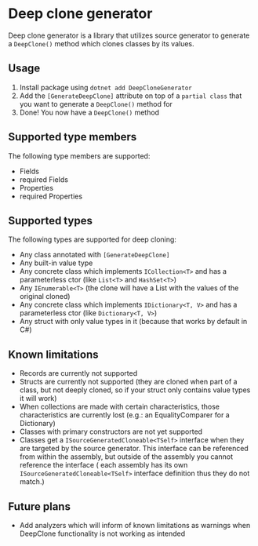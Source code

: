 # Deep clone generator

Deep clone generator is a library that utilizes source generator to generate a `DeepClone()` method which clones classes
by its values.

## Usage

1. Install package using `dotnet add DeepCloneGenerator`
2. Add the `[GenerateDeepClone]` attribute on top of a `partial class` that you want to generate a `DeepClone()` method
   for
3. Done! You now have a `DeepClone()` method

## Supported type members

The following type members are supported:

- Fields
- required Fields
- Properties
- required Properties

## Supported types

The following types are supported for deep cloning:

- Any class annotated with `[GenerateDeepClone]`
- Any built-in value type
- Any concrete class which implements `ICollection<T>` and has a parameterless ctor (like `List<T>` and `HashSet<T>`)
- Any `IEnumerable<T>` (the clone will have a List<T> with the values of the original cloned)
- Any concrete class which implements `IDictionary<T, V>` and has a parameterless ctor (like `Dictionary<T, V>`)
- Any struct with only value types in it (because that works by default in C#)

## Known limitations

- Records are currently not supported
- Structs are currently not supported (they are cloned when part of a class, but not deeply cloned, so if your struct
  only contains value types it will work)
- When collections are made with certain characteristics, those characteristics are currently lost (e.g.: an
  EqualityComparer for a Dictionary)
- Classes with primary constructors are not yet supported
- Classes get a `ISourceGeneratedCloneable<TSelf>` interface when they are targeted by the source generator. This
  interface can be referenced from within the assembly, but outside of the assembly you cannot reference the interface (
  each assembly has its own `ISourceGeneratedCloneable<TSelf>` interface definition thus they do not match.)

## Future plans

- Add analyzers which will inform of known limitations as warnings when DeepClone functionality is not working as
  intended